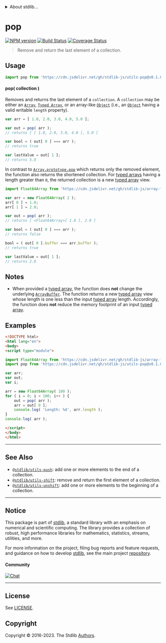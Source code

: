 <!--

@license Apache-2.0

Copyright (c) 2018 The Stdlib Authors.

Licensed under the Apache License, Version 2.0 (the "License");
you may not use this file except in compliance with the License.
You may obtain a copy of the License at

   http://www.apache.org/licenses/LICENSE-2.0

Unless required by applicable law or agreed to in writing, software
distributed under the License is distributed on an "AS IS" BASIS,
WITHOUT WARRANTIES OR CONDITIONS OF ANY KIND, either express or implied.
See the License for the specific language governing permissions and
limitations under the License.

-->


<details>
  <summary>
    About stdlib...
  </summary>
  <p>We believe in a future in which the web is a preferred environment for numerical computation. To help realize this future, we've built stdlib. stdlib is a standard library, with an emphasis on numerical and scientific computation, written in JavaScript (and C) for execution in browsers and in Node.js.</p>
  <p>The library is fully decomposable, being architected in such a way that you can swap out and mix and match APIs and functionality to cater to your exact preferences and use cases.</p>
  <p>When you use stdlib, you can be absolutely certain that you are using the most thorough, rigorous, well-written, studied, documented, tested, measured, and high-quality code out there.</p>
  <p>To join us in bringing numerical computing to the web, get started by checking us out on <a href="https://github.com/stdlib-js/stdlib">GitHub</a>, and please consider <a href="https://opencollective.com/stdlib">financially supporting stdlib</a>. We greatly appreciate your continued support!</p>
</details>

# pop

[![NPM version][npm-image]][npm-url] [![Build Status][test-image]][test-url] [![Coverage Status][coverage-image]][coverage-url] <!-- [![dependencies][dependencies-image]][dependencies-url] -->

> Remove and return the last element of a collection.

<!-- Section to include introductory text. Make sure to keep an empty line after the intro `section` element and another before the `/section` close. -->

<section class="intro">

</section>

<!-- /.intro -->

<!-- Package usage documentation. -->



<section class="usage">

## Usage

```javascript
import pop from 'https://cdn.jsdelivr.net/gh/stdlib-js/utils-pop@v0.1.0-esm/index.mjs';
```

#### pop( collection )

Removes and returns the last element of a `collection`. A `collection` may be either an [`Array`][mdn-array], [`Typed Array`][mdn-typed-array], or an array-like [`Object`][mdn-object] (i.e., an [`Object`][mdn-object] having a valid writable `length` property). 

```javascript
var arr = [ 1.0, 2.0, 3.0, 4.0, 5.0 ];

var out = pop( arr );
// returns [ [ 1.0, 2.0, 3.0, 4.0 ], 5.0 ]

var bool = ( out[ 0 ] === arr );
// returns true

var lastValue = out[ 1 ];
// returns 5.0
```

In contrast to [`Array.prototype.pop`][mdn-array-pop] which returns only the removed element, the function also returns the shortened collection. For [typed arrays][mdn-typed-array] having a length greater than `0`, the returned collection is a new [typed array][mdn-typed-array] view.

```javascript
import Float64Array from 'https://cdn.jsdelivr.net/gh/stdlib-js/array-float64@esm/index.mjs';

var arr = new Float64Array( 2 );
arr[ 0 ] = 1.0;
arr[ 1 ] = 2.0;

var out = pop( arr );
// returns [ <Float64Array>[ 1.0 ], 2.0 ]

var bool = ( out[ 0 ] === arr );
// returns false

bool = ( out[ 0 ].buffer === arr.buffer );
// returns true

var lastValue = out[ 1 ];
// returns 2.0
```

</section>

<!-- /.usage -->

<!-- Package usage notes. Make sure to keep an empty line after the `section` element and another before the `/section` close. -->

<section class="notes">

## Notes

-   When provided a [typed array][mdn-typed-array], the function does **not** change the underlying [`ArrayBuffer`][mdn-arraybuffer]. The function returns a new [typed array][mdn-typed-array] view whose length is one less than the input [typed array][mdn-typed-array] length. Accordingly, the function does **not** reduce the memory footprint of an input [typed array][mdn-typed-array].

</section>

<!-- /.notes -->

<!-- Package usage examples. -->

<section class="examples">

## Examples

<!-- eslint no-undef: "error" -->

```html
<!DOCTYPE html>
<html lang="en">
<body>
<script type="module">

import Float64Array from 'https://cdn.jsdelivr.net/gh/stdlib-js/array-float64@esm/index.mjs';
import pop from 'https://cdn.jsdelivr.net/gh/stdlib-js/utils-pop@v0.1.0-esm/index.mjs';

var arr;
var out;
var i;

arr = new Float64Array( 100 );
for ( i = 0; i < 100; i++ ) {
    out = pop( arr );
    arr = out[ 0 ];
    console.log( 'Length: %d', arr.length );
}
console.log( arr );

</script>
</body>
</html>
```

</section>

<!-- /.examples -->

<!-- Section to include cited references. If references are included, add a horizontal rule *before* the section. Make sure to keep an empty line after the `section` element and another before the `/section` close. -->

<section class="references">

</section>

<!-- /.references -->

<!-- Section for related `stdlib` packages. Do not manually edit this section, as it is automatically populated. -->

<section class="related">

* * *

## See Also

-   <span class="package-name">[`@stdlib/utils-push`][@stdlib/utils/push]</span><span class="delimiter">: </span><span class="description">add one or more elements to the end of a collection.</span>
-   <span class="package-name">[`@stdlib/utils-shift`][@stdlib/utils/shift]</span><span class="delimiter">: </span><span class="description">remove and return the first element of a collection.</span>
-   <span class="package-name">[`@stdlib/utils-unshift`][@stdlib/utils/unshift]</span><span class="delimiter">: </span><span class="description">add one or more elements to the beginning of a collection.</span>

</section>

<!-- /.related -->

<!-- Section for all links. Make sure to keep an empty line after the `section` element and another before the `/section` close. -->


<section class="main-repo" >

* * *

## Notice

This package is part of [stdlib][stdlib], a standard library with an emphasis on numerical and scientific computing. The library provides a collection of robust, high performance libraries for mathematics, statistics, streams, utilities, and more.

For more information on the project, filing bug reports and feature requests, and guidance on how to develop [stdlib][stdlib], see the main project [repository][stdlib].

#### Community

[![Chat][chat-image]][chat-url]

---

## License

See [LICENSE][stdlib-license].


## Copyright

Copyright &copy; 2016-2023. The Stdlib [Authors][stdlib-authors].

</section>

<!-- /.stdlib -->

<!-- Section for all links. Make sure to keep an empty line after the `section` element and another before the `/section` close. -->

<section class="links">

[npm-image]: http://img.shields.io/npm/v/@stdlib/utils-pop.svg
[npm-url]: https://npmjs.org/package/@stdlib/utils-pop

[test-image]: https://github.com/stdlib-js/utils-pop/actions/workflows/test.yml/badge.svg?branch=v0.1.0
[test-url]: https://github.com/stdlib-js/utils-pop/actions/workflows/test.yml?query=branch:v0.1.0

[coverage-image]: https://img.shields.io/codecov/c/github/stdlib-js/utils-pop/main.svg
[coverage-url]: https://codecov.io/github/stdlib-js/utils-pop?branch=main

<!--

[dependencies-image]: https://img.shields.io/david/stdlib-js/utils-pop.svg
[dependencies-url]: https://david-dm.org/stdlib-js/utils-pop/main

-->

[chat-image]: https://img.shields.io/gitter/room/stdlib-js/stdlib.svg
[chat-url]: https://app.gitter.im/#/room/#stdlib-js_stdlib:gitter.im

[stdlib]: https://github.com/stdlib-js/stdlib

[stdlib-authors]: https://github.com/stdlib-js/stdlib/graphs/contributors

[umd]: https://github.com/umdjs/umd
[es-module]: https://developer.mozilla.org/en-US/docs/Web/JavaScript/Guide/Modules

[deno-url]: https://github.com/stdlib-js/utils-pop/tree/deno
[umd-url]: https://github.com/stdlib-js/utils-pop/tree/umd
[esm-url]: https://github.com/stdlib-js/utils-pop/tree/esm
[branches-url]: https://github.com/stdlib-js/utils-pop/blob/main/branches.md

[stdlib-license]: https://raw.githubusercontent.com/stdlib-js/utils-pop/main/LICENSE

[mdn-array]: https://developer.mozilla.org/en-US/docs/Web/JavaScript/Reference/Global_Objects/Array

[mdn-array-pop]: https://developer.mozilla.org/en-US/docs/Web/JavaScript/Reference/Global_Objects/Array/pop

[mdn-typed-array]: https://developer.mozilla.org/en-US/docs/Web/JavaScript/Typed_arrays

[mdn-arraybuffer]: https://developer.mozilla.org/en-US/docs/Web/JavaScript/Reference/Global_Objects/ArrayBuffer

[mdn-object]: https://developer.mozilla.org/en-US/docs/Web/JavaScript/Reference/Global_Objects/Object

<!-- <related-links> -->

[@stdlib/utils/push]: https://github.com/stdlib-js/utils-push/tree/esm

[@stdlib/utils/shift]: https://github.com/stdlib-js/utils-shift/tree/esm

[@stdlib/utils/unshift]: https://github.com/stdlib-js/utils-unshift/tree/esm

<!-- </related-links> -->

</section>

<!-- /.links -->
